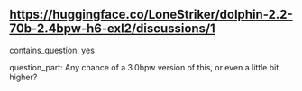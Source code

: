 ## https://huggingface.co/LoneStriker/dolphin-2.2-70b-2.4bpw-h6-exl2/discussions/1

contains_question: yes

question_part: Any chance of a 3.0bpw version of this, or even a little bit higher?